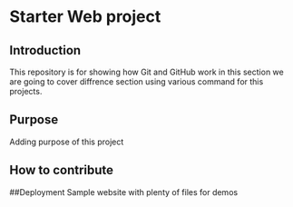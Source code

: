 # Starter Web project
## Introduction
This repository is for showing how Git and GitHub work
in this section we are going to cover diffrence section
using various command for this projects.
## Purpose
Adding purpose of this project
## How to contribute
##Deployment
Sample website with plenty of files for demos
